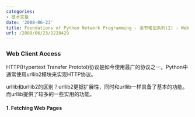 ```yaml
---
categories:
- 技术文章
date: '2008-06-23'
title: Foundations of Python Network Programming - 读书笔记系列(2) - Web Services
url: /2008/06/23/1228429
---
```



### Web Client Access

HTTP(Hypertext Transfer Prototol)协议是如今使用最广的协议之一。Python中通常使用urllib2模块来实现HTTP协议。

urllib和urllib2的区别？urllib2更据扩展性，同时和urllib一样具备了基本的功能。而urllib提供了较多的一些实用的功能。

#### 1. Fetching Web Pages

<div class="cnblogs_code"><!--

Code highlighting produced by Actipro CodeHighlighter (freeware)

http://www.CodeHighlighter.com/

-->![](http://www.cnblogs.com/Images/OutliningIndicators/None.gif)<span style="color: #0000ff;">import</span><span style="color: #000000;">&nbsp;sys,&nbsp;urllib2

![](http://www.cnblogs.com/Images/OutliningIndicators/None.gif)

![](http://www.cnblogs.com/Images/OutliningIndicators/None.gif)req&nbsp;</span><span style="color: #000000;">=</span><span style="color: #000000;">&nbsp;urllib2.Request(sys.argv[</span><span style="color: #000000;">1</span><span style="color: #000000;">])

![](http://www.cnblogs.com/Images/OutliningIndicators/None.gif)fd&nbsp;</span><span style="color: #000000;">=</span><span style="color: #000000;">&nbsp;urllib2.urlopen(req)

![](http://www.cnblogs.com/Images/OutliningIndicators/None.gif)</span><span style="color: #0000ff;">print</span><span style="color: #000000;">&nbsp;</span><span style="color: #800000;">"</span><span style="color: #800000;">Retrieved</span><span style="color: #800000;">"</span><span style="color: #000000;">,&nbsp;fd.geturl()

![](http://www.cnblogs.com/Images/OutliningIndicators/None.gif)info&nbsp;</span><span style="color: #000000;">=</span><span style="color: #000000;">&nbsp;fd.info()

![](http://www.cnblogs.com/Images/OutliningIndicators/None.gif)</span><span style="color: #0000ff;">for</span><span style="color: #000000;">&nbsp;key,&nbsp;value&nbsp;</span><span style="color: #0000ff;">in</span><span style="color: #000000;">&nbsp;info.items():

![](http://www.cnblogs.com/Images/OutliningIndicators/None.gif)&nbsp;&nbsp;&nbsp;&nbsp;</span><span style="color: #0000ff;">print</span><span style="color: #000000;">&nbsp;</span><span style="color: #800000;">"</span><span style="color: #800000;">%s&nbsp;=&nbsp;%s</span><span style="color: #800000;">"</span><span style="color: #000000;">&nbsp;</span><span style="color: #000000;">%</span><span style="color: #000000;">&nbsp;(key,&nbsp;value)</span></div>

urllib2.urlopen()返回的是一个File-like对象，因此可以调用read()方法，比如：

<div class="cnblogs_code"><!--

Code highlighting produced by Actipro CodeHighlighter (freeware)

http://www.CodeHighlighter.com/

-->![](http://www.cnblogs.com/Images/OutliningIndicators/None.gif)<span style="color: #0000ff;">import</span><span style="color: #000000;">&nbsp;sys,&nbsp;urllib2

![](http://www.cnblogs.com/Images/OutliningIndicators/None.gif)

![](http://www.cnblogs.com/Images/OutliningIndicators/None.gif)req&nbsp;</span><span style="color: #000000;">=</span><span style="color: #000000;">&nbsp;urllib2.Request(sys.argv[</span><span style="color: #000000;">1</span><span style="color: #000000;">])

![](http://www.cnblogs.com/Images/OutliningIndicators/None.gif)fd&nbsp;</span><span style="color: #000000;">=</span><span style="color: #000000;">&nbsp;urllib2.urlopen(req)

![](http://www.cnblogs.com/Images/OutliningIndicators/None.gif)</span><span style="color: #0000ff;">while</span><span style="color: #000000;">&nbsp;</span><span style="color: #000000;">1</span><span style="color: #000000;">:

![](http://www.cnblogs.com/Images/OutliningIndicators/None.gif)&nbsp;&nbsp;&nbsp;&nbsp;data&nbsp;</span><span style="color: #000000;">=</span><span style="color: #000000;">&nbsp;fd.read(</span><span style="color: #000000;">1024</span><span style="color: #000000;">)

![](http://www.cnblogs.com/Images/OutliningIndicators/None.gif)&nbsp;&nbsp;&nbsp;&nbsp;</span><span style="color: #0000ff;">if</span><span style="color: #000000;">&nbsp;</span><span style="color: #0000ff;">not</span><span style="color: #000000;">&nbsp;len(data):

![](http://www.cnblogs.com/Images/OutliningIndicators/None.gif)&nbsp;&nbsp;&nbsp;&nbsp;&nbsp;&nbsp;&nbsp;&nbsp;</span><span style="color: #0000ff;">break</span><span style="color: #000000;">

![](http://www.cnblogs.com/Images/OutliningIndicators/None.gif)&nbsp;&nbsp;&nbsp;&nbsp;sys.stdout.write(data)</span></div>

#### 
2. Authenticating

通常，某些网页需要HTTP安全性验证才能访问(SSL)，比如需要提供用户名和密码的信息。如果我们没有提供不要的信息去访问一个需要安全性验证的网页，将会返回一个HTTP401(Authorization Required)，urllib2模块能够处理这种情况，看下面的例子：

<div class="cnblogs_code"><!--

Code highlighting produced by Actipro CodeHighlighter (freeware)

http://www.CodeHighlighter.com/

-->![](http://www.cnblogs.com/Images/OutliningIndicators/None.gif)<span style="color: #0000ff;">import</span><span style="color: #000000;">&nbsp;sys,&nbsp;urllib2,&nbsp;getpass

![](http://www.cnblogs.com/Images/OutliningIndicators/None.gif)

![](http://www.cnblogs.com/Images/OutliningIndicators/None.gif)</span><span style="color: #0000ff;">class</span><span style="color: #000000;">&nbsp;TerminalPassword(urllib2.HTTPPasswordMgr):

![](http://www.cnblogs.com/Images/OutliningIndicators/None.gif)&nbsp;&nbsp;&nbsp;&nbsp;</span><span style="color: #0000ff;">def</span><span style="color: #000000;">&nbsp;find_user_password(self,&nbsp;realm,&nbsp;authuri):

![](http://www.cnblogs.com/Images/OutliningIndicators/None.gif)&nbsp;&nbsp;&nbsp;&nbsp;&nbsp;&nbsp;&nbsp;&nbsp;retval&nbsp;</span><span style="color: #000000;">=</span><span style="color: #000000;">&nbsp;urllib2.HTTPPasswordMgr.find_user_password(self,&nbsp;realm,

![](http://www.cnblogs.com/Images/OutliningIndicators/None.gif)&nbsp;&nbsp;&nbsp;&nbsp;&nbsp;&nbsp;&nbsp;&nbsp;&nbsp;&nbsp;&nbsp;&nbsp;&nbsp;&nbsp;&nbsp;&nbsp;&nbsp;&nbsp;&nbsp;&nbsp;&nbsp;&nbsp;&nbsp;&nbsp;&nbsp;&nbsp;&nbsp;&nbsp;&nbsp;&nbsp;&nbsp;&nbsp;&nbsp;&nbsp;&nbsp;&nbsp;&nbsp;&nbsp;&nbsp;&nbsp;&nbsp;&nbsp;&nbsp;&nbsp;&nbsp;&nbsp;&nbsp;&nbsp;&nbsp;&nbsp;&nbsp;&nbsp;&nbsp;&nbsp;&nbsp;&nbsp;&nbsp;&nbsp;&nbsp;&nbsp;authuri)

![](http://www.cnblogs.com/Images/OutliningIndicators/None.gif)&nbsp;&nbsp;&nbsp;&nbsp;&nbsp;&nbsp;&nbsp;&nbsp;</span><span style="color: #0000ff;">if</span><span style="color: #000000;">&nbsp;retval[0]&nbsp;</span><span style="color: #000000;">==</span><span style="color: #000000;">&nbsp;None&nbsp;</span><span style="color: #0000ff;">and</span><span style="color: #000000;">&nbsp;retval[</span><span style="color: #000000;">1</span><span style="color: #000000;">]&nbsp;</span><span style="color: #000000;">==</span><span style="color: #000000;">&nbsp;None:

![](http://www.cnblogs.com/Images/OutliningIndicators/None.gif)&nbsp;&nbsp;&nbsp;&nbsp;&nbsp;&nbsp;&nbsp;&nbsp;&nbsp;&nbsp;&nbsp;&nbsp;</span><span style="color: #008000;">#</span><span style="color: #008000;">&nbsp;Did&nbsp;not&nbsp;find&nbsp;it&nbsp;in&nbsp;stored&nbsp;values;&nbsp;prompt&nbsp;user.</span><span style="color: #008000;">

![](http://www.cnblogs.com/Images/OutliningIndicators/None.gif)</span><span style="color: #000000;">&nbsp;&nbsp;&nbsp;&nbsp;&nbsp;&nbsp;&nbsp;&nbsp;&nbsp;&nbsp;&nbsp;&nbsp;sys.stdout.write(</span><span style="color: #800000;">"</span><span style="color: #800000;">Login&nbsp;required&nbsp;for&nbsp;%s&nbsp;at&nbsp;%s\n</span><span style="color: #800000;">"</span><span style="color: #000000;">&nbsp;</span><span style="color: #000000;">%</span><span style="color: #000000;">&nbsp;\

![](http://www.cnblogs.com/Images/OutliningIndicators/None.gif)&nbsp;&nbsp;&nbsp;&nbsp;&nbsp;&nbsp;&nbsp;&nbsp;&nbsp;&nbsp;&nbsp;&nbsp;&nbsp;&nbsp;&nbsp;&nbsp;&nbsp;&nbsp;&nbsp;&nbsp;&nbsp;&nbsp;&nbsp;&nbsp;&nbsp;&nbsp;&nbsp;&nbsp;&nbsp;(realm,&nbsp;authuri))

![](http://www.cnblogs.com/Images/OutliningIndicators/None.gif)&nbsp;&nbsp;&nbsp;&nbsp;&nbsp;&nbsp;&nbsp;&nbsp;&nbsp;&nbsp;&nbsp;&nbsp;sys.stdout.write(</span><span style="color: #800000;">"</span><span style="color: #800000;">Username:&nbsp;</span><span style="color: #800000;">"</span><span style="color: #000000;">)

![](http://www.cnblogs.com/Images/OutliningIndicators/None.gif)&nbsp;&nbsp;&nbsp;&nbsp;&nbsp;&nbsp;&nbsp;&nbsp;&nbsp;&nbsp;&nbsp;&nbsp;username&nbsp;</span><span style="color: #000000;">=</span><span style="color: #000000;">&nbsp;sys.stdin.readline().rstrip()

![](http://www.cnblogs.com/Images/OutliningIndicators/None.gif)&nbsp;&nbsp;&nbsp;&nbsp;&nbsp;&nbsp;&nbsp;&nbsp;&nbsp;&nbsp;&nbsp;&nbsp;password&nbsp;</span><span style="color: #000000;">=</span><span style="color: #000000;">&nbsp;getpass.getpass().rstrip()

![](http://www.cnblogs.com/Images/OutliningIndicators/None.gif)&nbsp;&nbsp;&nbsp;&nbsp;&nbsp;&nbsp;&nbsp;&nbsp;&nbsp;&nbsp;&nbsp;&nbsp;</span><span style="color: #0000ff;">return</span><span style="color: #000000;">&nbsp;(username,&nbsp;password)

![](http://www.cnblogs.com/Images/OutliningIndicators/None.gif)&nbsp;&nbsp;&nbsp;&nbsp;&nbsp;&nbsp;&nbsp;&nbsp;</span><span style="color: #0000ff;">else</span><span style="color: #000000;">:

![](http://www.cnblogs.com/Images/OutliningIndicators/None.gif)&nbsp;&nbsp;&nbsp;&nbsp;&nbsp;&nbsp;&nbsp;&nbsp;&nbsp;&nbsp;&nbsp;&nbsp;</span><span style="color: #0000ff;">return</span><span style="color: #000000;">&nbsp;retval

![](http://www.cnblogs.com/Images/OutliningIndicators/None.gif)

![](http://www.cnblogs.com/Images/OutliningIndicators/None.gif)req&nbsp;</span><span style="color: #000000;">=</span><span style="color: #000000;">&nbsp;urllib2.Request(sys.argv[</span><span style="color: #000000;">1</span><span style="color: #000000;">])

![](http://www.cnblogs.com/Images/OutliningIndicators/None.gif)opener&nbsp;</span><span style="color: #000000;">=</span><span style="color: #000000;">&nbsp;urllib2.build_opener(urllib2.HTTPBasicAuthHandler(TerminalPassword()))

![](http://www.cnblogs.com/Images/OutliningIndicators/None.gif)fd&nbsp;</span><span style="color: #000000;">=</span><span style="color: #000000;">&nbsp;opener.open(req)

![](http://www.cnblogs.com/Images/OutliningIndicators/None.gif)</span><span style="color: #0000ff;">print</span><span style="color: #000000;">&nbsp;</span><span style="color: #800000;">"</span><span style="color: #800000;">Retrieved</span><span style="color: #800000;">"</span><span style="color: #000000;">,&nbsp;fd.geturl()

![](http://www.cnblogs.com/Images/OutliningIndicators/None.gif)info&nbsp;</span><span style="color: #000000;">=</span><span style="color: #000000;">&nbsp;fd.info()

![](http://www.cnblogs.com/Images/OutliningIndicators/None.gif)</span><span style="color: #0000ff;">for</span><span style="color: #000000;">&nbsp;key,&nbsp;value&nbsp;</span><span style="color: #0000ff;">in</span><span style="color: #000000;">&nbsp;info.items():

![](http://www.cnblogs.com/Images/OutliningIndicators/None.gif)&nbsp;&nbsp;&nbsp;&nbsp;</span><span style="color: #0000ff;">print</span><span style="color: #000000;">&nbsp;</span><span style="color: #800000;">"</span><span style="color: #800000;">%s&nbsp;=&nbsp;%s</span><span style="color: #800000;">"</span><span style="color: #000000;">&nbsp;</span><span style="color: #000000;">%</span><span style="color: #000000;">&nbsp;(key,&nbsp;value)</span></div>

仔细分析一下上面的代码，第一步还是一样调用了Request()方法，第二步使用了urlib2.build_opener()方法创建一个opener，里面的参数是类似委托类型，当网页需要安全性验证时，HTTPBasicAuthHandler将会自动调用委托的方法TerminalPassword，而这个TerminalPassword是一个继承自urllib2.HTTPPasswordMgr的类，用于在需要用户名和密码时提供相应的信息。其实，在我们的第一个例子中（不需要安全性验证的例子），build_opener()在urlopen()的内部自动被调用了，传的参数为空，因为网页不需要安全性验证。

#### 
3. Submitting Form Data -- Get

提交表单数据其实有很多种，本书提到了是两种：Get和Post，其实还有比如：Put方式（不知道Python里有没有提供）。先来看Get方式，Get方式是直接把要提交的数据放在URL里的，每个参数之间用&amp;号隔开。看下面的代码：

<div class="cnblogs_code"><!--

Code highlighting produced by Actipro CodeHighlighter (freeware)

http://www.CodeHighlighter.com/

-->![](http://www.cnblogs.com/Images/OutliningIndicators/None.gif)<span style="color: #0000ff;">import</span><span style="color: #000000;">&nbsp;sys,&nbsp;urllib2,&nbsp;urllib

![](http://www.cnblogs.com/Images/OutliningIndicators/None.gif)

![](http://www.cnblogs.com/Images/OutliningIndicators/None.gif)</span><span style="color: #0000ff;">def</span><span style="color: #000000;">&nbsp;addGETdata(url,&nbsp;data):

![](http://www.cnblogs.com/Images/OutliningIndicators/None.gif)&nbsp;&nbsp;&nbsp;&nbsp;</span><span style="color: #800000;">"""</span><span style="color: #800000;">Adds&nbsp;data&nbsp;to&nbsp;url.&nbsp;&nbsp;Data&nbsp;should&nbsp;be&nbsp;a&nbsp;list&nbsp;or&nbsp;tuple&nbsp;consisting&nbsp;of&nbsp;2-item

![](http://www.cnblogs.com/Images/OutliningIndicators/None.gif)&nbsp;&nbsp;&nbsp;&nbsp;lists&nbsp;or&nbsp;tuples&nbsp;of&nbsp;the&nbsp;form:&nbsp;(key,&nbsp;value).

![](http://www.cnblogs.com/Images/OutliningIndicators/None.gif)

![](http://www.cnblogs.com/Images/OutliningIndicators/None.gif)&nbsp;&nbsp;&nbsp;&nbsp;Items&nbsp;that&nbsp;have&nbsp;no&nbsp;key&nbsp;should&nbsp;have&nbsp;key&nbsp;set&nbsp;to&nbsp;None.

![](http://www.cnblogs.com/Images/OutliningIndicators/None.gif)

![](http://www.cnblogs.com/Images/OutliningIndicators/None.gif)&nbsp;&nbsp;&nbsp;&nbsp;A&nbsp;given&nbsp;key&nbsp;may&nbsp;occur&nbsp;more&nbsp;than&nbsp;once.

![](http://www.cnblogs.com/Images/OutliningIndicators/None.gif)&nbsp;&nbsp;&nbsp;&nbsp;</span><span style="color: #800000;">"""</span><span style="color: #000000;">

![](http://www.cnblogs.com/Images/OutliningIndicators/None.gif)&nbsp;&nbsp;&nbsp;&nbsp;</span><span style="color: #0000ff;">return</span><span style="color: #000000;">&nbsp;url&nbsp;</span><span style="color: #000000;">+</span><span style="color: #000000;">&nbsp;</span><span style="color: #800000;">'</span><span style="color: #800000;">?</span><span style="color: #800000;">'</span><span style="color: #000000;">&nbsp;</span><span style="color: #000000;">+</span><span style="color: #000000;">&nbsp;urllib.urlencode(data)

![](http://www.cnblogs.com/Images/OutliningIndicators/None.gif)

![](http://www.cnblogs.com/Images/OutliningIndicators/None.gif)zipcode&nbsp;</span><span style="color: #000000;">=</span><span style="color: #000000;">&nbsp;sys.argv[</span><span style="color: #000000;">1</span><span style="color: #000000;">]

![](http://www.cnblogs.com/Images/OutliningIndicators/None.gif)url&nbsp;</span><span style="color: #000000;">=</span><span style="color: #000000;">&nbsp;addGETdata(</span><span style="color: #800000;">'</span><span style="color: #800000;">http://www.wunderground.com/cgi-bin/findweather/getForecast</span><span style="color: #800000;">'</span><span style="color: #000000;">,

![](http://www.cnblogs.com/Images/OutliningIndicators/None.gif)&nbsp;&nbsp;&nbsp;&nbsp;&nbsp;&nbsp;&nbsp;&nbsp;&nbsp;&nbsp;&nbsp;&nbsp;&nbsp;&nbsp;&nbsp;&nbsp;&nbsp;[(</span><span style="color: #800000;">'</span><span style="color: #800000;">query</span><span style="color: #800000;">'</span><span style="color: #000000;">,&nbsp;zipcode)])

![](http://www.cnblogs.com/Images/OutliningIndicators/None.gif)</span><span style="color: #0000ff;">print</span><span style="color: #000000;">&nbsp;</span><span style="color: #800000;">"</span><span style="color: #800000;">Using&nbsp;URL</span><span style="color: #800000;">"</span><span style="color: #000000;">,&nbsp;url

![](http://www.cnblogs.com/Images/OutliningIndicators/None.gif)req&nbsp;</span><span style="color: #000000;">=</span><span style="color: #000000;">&nbsp;urllib2.Request(url)

![](http://www.cnblogs.com/Images/OutliningIndicators/None.gif)fd&nbsp;</span><span style="color: #000000;">=</span><span style="color: #000000;">&nbsp;urllib2.urlopen(req)

![](http://www.cnblogs.com/Images/OutliningIndicators/None.gif)</span><span style="color: #0000ff;">while</span><span style="color: #000000;">&nbsp;</span><span style="color: #000000;">1</span><span style="color: #000000;">:

![](http://www.cnblogs.com/Images/OutliningIndicators/None.gif)&nbsp;&nbsp;&nbsp;&nbsp;data&nbsp;</span><span style="color: #000000;">=</span><span style="color: #000000;">&nbsp;fd.read(</span><span style="color: #000000;">1024</span><span style="color: #000000;">)

![](http://www.cnblogs.com/Images/OutliningIndicators/None.gif)&nbsp;&nbsp;&nbsp;&nbsp;</span><span style="color: #0000ff;">if</span><span style="color: #000000;">&nbsp;</span><span style="color: #0000ff;">not</span><span style="color: #000000;">&nbsp;len(data):

![](http://www.cnblogs.com/Images/OutliningIndicators/None.gif)&nbsp;&nbsp;&nbsp;&nbsp;&nbsp;&nbsp;&nbsp;&nbsp;</span><span style="color: #0000ff;">break</span><span style="color: #000000;">

![](http://www.cnblogs.com/Images/OutliningIndicators/None.gif)&nbsp;&nbsp;&nbsp;&nbsp;sys.stdout.write(data)</span></div>

#### 
4. Submitting From Data -- Post

Post方式是把要提交的数据单独放在一个地方而不是简单的放在URL中，主要用于发送一些比较大的数据。使用起来其实也很简单，如下：

<div class="cnblogs_code"><!--

Code highlighting produced by Actipro CodeHighlighter (freeware)

http://www.CodeHighlighter.com/

-->![](http://www.cnblogs.com/Images/OutliningIndicators/None.gif)<span style="color: #0000ff;">import</span><span style="color: #000000;">&nbsp;sys,&nbsp;urllib2,&nbsp;urllib

![](http://www.cnblogs.com/Images/OutliningIndicators/None.gif)

![](http://www.cnblogs.com/Images/OutliningIndicators/None.gif)zipcode&nbsp;</span><span style="color: #000000;">=</span><span style="color: #000000;">&nbsp;sys.argv[</span><span style="color: #000000;">1</span><span style="color: #000000;">]

![](http://www.cnblogs.com/Images/OutliningIndicators/None.gif)url&nbsp;</span><span style="color: #000000;">=</span><span style="color: #000000;">&nbsp;</span><span style="color: #800000;">'</span><span style="color: #800000;">http://www.wunderground.com/cgi-bin/findweather/getForecast</span><span style="color: #800000;">'</span><span style="color: #000000;">

![](http://www.cnblogs.com/Images/OutliningIndicators/None.gif)data&nbsp;</span><span style="color: #000000;">=</span><span style="color: #000000;">&nbsp;urllib.urlencode([(</span><span style="color: #800000;">'</span><span style="color: #800000;">query</span><span style="color: #800000;">'</span><span style="color: #000000;">,&nbsp;zipcode)])

![](http://www.cnblogs.com/Images/OutliningIndicators/None.gif)req&nbsp;</span><span style="color: #000000;">=</span><span style="color: #000000;">&nbsp;urllib2.Request(url)

![](http://www.cnblogs.com/Images/OutliningIndicators/None.gif)fd&nbsp;</span><span style="color: #000000;">=</span><span style="color: #000000;">&nbsp;urllib2.urlopen(req,&nbsp;data)

![](http://www.cnblogs.com/Images/OutliningIndicators/None.gif)</span><span style="color: #0000ff;">while</span><span style="color: #000000;">&nbsp;</span><span style="color: #000000;">1</span><span style="color: #000000;">:

![](http://www.cnblogs.com/Images/OutliningIndicators/None.gif)&nbsp;&nbsp;&nbsp;&nbsp;data&nbsp;</span><span style="color: #000000;">=</span><span style="color: #000000;">&nbsp;fd.read(</span><span style="color: #000000;">1024</span><span style="color: #000000;">)

![](http://www.cnblogs.com/Images/OutliningIndicators/None.gif)&nbsp;&nbsp;&nbsp;&nbsp;</span><span style="color: #0000ff;">if</span><span style="color: #000000;">&nbsp;</span><span style="color: #0000ff;">not</span><span style="color: #000000;">&nbsp;len(data):

![](http://www.cnblogs.com/Images/OutliningIndicators/None.gif)&nbsp;&nbsp;&nbsp;&nbsp;&nbsp;&nbsp;&nbsp;&nbsp;</span><span style="color: #0000ff;">break</span><span style="color: #000000;">

![](http://www.cnblogs.com/Images/OutliningIndicators/None.gif)&nbsp;&nbsp;&nbsp;&nbsp;sys.stdout.write(data)</span></div>
注意到，Get和Post方式都需要把要传输的数据encode，都是调用了urllib.urlencode()方法，其实这个方法只是将你要传输的数据的Key和Value用一些符号连接起来，比如连接成下面的样子：

<div class="cnblogs_code"><!--

Code highlighting produced by Actipro CodeHighlighter (freeware)

http://www.CodeHighlighter.com/

-->![](http://www.cnblogs.com/Images/OutliningIndicators/None.gif)<span style="color: #000000;">username</span><span style="color: #000000;">=</span><span style="color: #000000;">abc</span><span style="color: #000000;">&amp;</span><span style="color: #000000;">search</span><span style="color: #000000;">=</span><span style="color: #000000;">whoareyou</span></div>
Get和Post使用起来的不同之处在于urllib2.urlopen()上，Post使用了两个参数。

#### 
5. Catching Connection Errors

连接一个地址时，假如主机不存在，域名错误等等，会返回一些错误的信息，比如：404(File Not Found)。而urllib2.URLError可以捕捉连接时的任何异常。然后，HTTP的一些异常信息通常伴随着一些描述性的文档，当我们只是要捕捉这样的异常，同时获取异常的内部信息时，可以使用urllib2.HTTPError来捕获，urllib2.HTTPError是urllib2.URLError的子类，它是一个file-like对象，因此可以直接用read()方法读取内部信息。下面的例子：

<div class="cnblogs_code"><!--

Code highlighting produced by Actipro CodeHighlighter (freeware)

http://www.CodeHighlighter.com/

-->![](http://www.cnblogs.com/Images/OutliningIndicators/None.gif)<span style="color: #0000ff;">import</span><span style="color: #000000;">&nbsp;sys,&nbsp;urllib2

![](http://www.cnblogs.com/Images/OutliningIndicators/None.gif)

![](http://www.cnblogs.com/Images/OutliningIndicators/None.gif)req&nbsp;</span><span style="color: #000000;">=</span><span style="color: #000000;">&nbsp;urllib2.Request(sys.argv[</span><span style="color: #000000;">1</span><span style="color: #000000;">])

![](http://www.cnblogs.com/Images/OutliningIndicators/None.gif)

![](http://www.cnblogs.com/Images/OutliningIndicators/None.gif)</span><span style="color: #0000ff;">try</span><span style="color: #000000;">:

![](http://www.cnblogs.com/Images/OutliningIndicators/None.gif)&nbsp;&nbsp;&nbsp;&nbsp;fd&nbsp;</span><span style="color: #000000;">=</span><span style="color: #000000;">&nbsp;urllib2.urlopen(req)

![](http://www.cnblogs.com/Images/OutliningIndicators/None.gif)</span><span style="color: #0000ff;">except</span><span style="color: #000000;">&nbsp;urllib2.HTTPError,&nbsp;e:

![](http://www.cnblogs.com/Images/OutliningIndicators/None.gif)&nbsp;&nbsp;&nbsp;&nbsp;</span><span style="color: #0000ff;">print</span><span style="color: #000000;">&nbsp;</span><span style="color: #800000;">"</span><span style="color: #800000;">Error&nbsp;retrieving&nbsp;data:</span><span style="color: #800000;">"</span><span style="color: #000000;">,&nbsp;e

![](http://www.cnblogs.com/Images/OutliningIndicators/None.gif)&nbsp;&nbsp;&nbsp;&nbsp;</span><span style="color: #0000ff;">print</span><span style="color: #000000;">&nbsp;</span><span style="color: #800000;">"</span><span style="color: #800000;">Server&nbsp;errror&nbsp;document&nbsp;follows:\n</span><span style="color: #800000;">"</span><span style="color: #000000;">

![](http://www.cnblogs.com/Images/OutliningIndicators/None.gif)&nbsp;&nbsp;&nbsp;&nbsp;</span><span style="color: #0000ff;">print</span><span style="color: #000000;">&nbsp;e.read()

![](http://www.cnblogs.com/Images/OutliningIndicators/None.gif)&nbsp;&nbsp;&nbsp;&nbsp;sys.exit(</span><span style="color: #000000;">1</span><span style="color: #000000;">)

![](http://www.cnblogs.com/Images/OutliningIndicators/None.gif)</span><span style="color: #0000ff;">except</span><span style="color: #000000;">&nbsp;urllib2.URLError,&nbsp;e:

![](http://www.cnblogs.com/Images/OutliningIndicators/None.gif)&nbsp;&nbsp;&nbsp;&nbsp;</span><span style="color: #0000ff;">print</span><span style="color: #000000;">&nbsp;</span><span style="color: #800000;">"</span><span style="color: #800000;">Error&nbsp;retrieving&nbsp;data:</span><span style="color: #800000;">"</span><span style="color: #000000;">,&nbsp;e

![](http://www.cnblogs.com/Images/OutliningIndicators/None.gif)&nbsp;&nbsp;&nbsp;&nbsp;sys.exit(</span><span style="color: #000000;">2</span><span style="color: #000000;">)

![](http://www.cnblogs.com/Images/OutliningIndicators/None.gif)

![](http://www.cnblogs.com/Images/OutliningIndicators/None.gif)</span><span style="color: #0000ff;">print</span><span style="color: #000000;">&nbsp;</span><span style="color: #800000;">"</span><span style="color: #800000;">Retrieved</span><span style="color: #800000;">"</span><span style="color: #000000;">,&nbsp;fd.geturl()

![](http://www.cnblogs.com/Images/OutliningIndicators/None.gif)info&nbsp;</span><span style="color: #000000;">=</span><span style="color: #000000;">&nbsp;fd.info()

![](http://www.cnblogs.com/Images/OutliningIndicators/None.gif)</span><span style="color: #0000ff;">for</span><span style="color: #000000;">&nbsp;key,&nbsp;value&nbsp;</span><span style="color: #0000ff;">in</span><span style="color: #000000;">&nbsp;info.items():

![](http://www.cnblogs.com/Images/OutliningIndicators/None.gif)&nbsp;&nbsp;&nbsp;&nbsp;</span><span style="color: #0000ff;">print</span><span style="color: #000000;">&nbsp;</span><span style="color: #800000;">"</span><span style="color: #800000;">%s&nbsp;=&nbsp;%s</span><span style="color: #800000;">"</span><span style="color: #000000;">&nbsp;</span><span style="color: #000000;">%</span><span style="color: #000000;">&nbsp;(key,&nbsp;value)</span></div>
假如出现HTTP Error，你将会输出如下信息：

![](http://www.cnblogs.com/images/cnblogs_com/coderzh/HTTPError.JPG)

#### 6. Cathing Data Errors

前面是捕捉了连接时的异常，同样，在读数据或写数据时，也会发生异常。有两种情况：一是当使用read()时，连接出现异常(communication error)，会抛出socket.error，这时我们捕获这个异常就可以了。二是读取的文件读到一半意外被中断，比如服务器的某个程序崩溃了，这时，连接会被正常的关闭，你接受不到任何异常的信息。这时，你就必须从header里找Content-Length，然后和自己接收的数据大小进行比较。（Content-Length在其他非HTTP协议中通常是没有的）

<div class="cnblogs_code"><!--

Code highlighting produced by Actipro CodeHighlighter (freeware)

http://www.CodeHighlighter.com/

-->![](http://www.cnblogs.com/Images/OutliningIndicators/None.gif)<span style="color: #0000ff;">import</span><span style="color: #000000;">&nbsp;sys,&nbsp;urllib2,&nbsp;socket

![](http://www.cnblogs.com/Images/OutliningIndicators/None.gif)

![](http://www.cnblogs.com/Images/OutliningIndicators/None.gif)req&nbsp;</span><span style="color: #000000;">=</span><span style="color: #000000;">&nbsp;urllib2.Request(sys.argv[</span><span style="color: #000000;">1</span><span style="color: #000000;">])

![](http://www.cnblogs.com/Images/OutliningIndicators/None.gif)

![](http://www.cnblogs.com/Images/OutliningIndicators/None.gif)</span><span style="color: #0000ff;">try</span><span style="color: #000000;">:

![](http://www.cnblogs.com/Images/OutliningIndicators/None.gif)&nbsp;&nbsp;&nbsp;&nbsp;fd&nbsp;</span><span style="color: #000000;">=</span><span style="color: #000000;">&nbsp;urllib2.urlopen(req)

![](http://www.cnblogs.com/Images/OutliningIndicators/None.gif)</span><span style="color: #0000ff;">except</span><span style="color: #000000;">&nbsp;urllib2.HTTPError,&nbsp;e:

![](http://www.cnblogs.com/Images/OutliningIndicators/None.gif)&nbsp;&nbsp;&nbsp;&nbsp;</span><span style="color: #0000ff;">print</span><span style="color: #000000;">&nbsp;</span><span style="color: #800000;">"</span><span style="color: #800000;">Error&nbsp;retrieving&nbsp;data:</span><span style="color: #800000;">"</span><span style="color: #000000;">,&nbsp;e

![](http://www.cnblogs.com/Images/OutliningIndicators/None.gif)&nbsp;&nbsp;&nbsp;&nbsp;</span><span style="color: #0000ff;">print</span><span style="color: #000000;">&nbsp;</span><span style="color: #800000;">"</span><span style="color: #800000;">Server&nbsp;errror&nbsp;document&nbsp;follows:\n</span><span style="color: #800000;">"</span><span style="color: #000000;">

![](http://www.cnblogs.com/Images/OutliningIndicators/None.gif)&nbsp;&nbsp;&nbsp;&nbsp;</span><span style="color: #0000ff;">print</span><span style="color: #000000;">&nbsp;e.read()

![](http://www.cnblogs.com/Images/OutliningIndicators/None.gif)&nbsp;&nbsp;&nbsp;&nbsp;sys.exit(</span><span style="color: #000000;">1</span><span style="color: #000000;">)

![](http://www.cnblogs.com/Images/OutliningIndicators/None.gif)</span><span style="color: #0000ff;">except</span><span style="color: #000000;">&nbsp;urllib2.URLError,&nbsp;e:

![](http://www.cnblogs.com/Images/OutliningIndicators/None.gif)&nbsp;&nbsp;&nbsp;&nbsp;</span><span style="color: #0000ff;">print</span><span style="color: #000000;">&nbsp;</span><span style="color: #800000;">"</span><span style="color: #800000;">Error&nbsp;retrieving&nbsp;data:</span><span style="color: #800000;">"</span><span style="color: #000000;">,&nbsp;e

![](http://www.cnblogs.com/Images/OutliningIndicators/None.gif)&nbsp;&nbsp;&nbsp;&nbsp;sys.exit(</span><span style="color: #000000;">2</span><span style="color: #000000;">)

![](http://www.cnblogs.com/Images/OutliningIndicators/None.gif)

![](http://www.cnblogs.com/Images/OutliningIndicators/None.gif)</span><span style="color: #0000ff;">print</span><span style="color: #000000;">&nbsp;</span><span style="color: #800000;">"</span><span style="color: #800000;">Retrieved</span><span style="color: #800000;">"</span><span style="color: #000000;">,&nbsp;fd.geturl()

![](http://www.cnblogs.com/Images/OutliningIndicators/None.gif)

![](http://www.cnblogs.com/Images/OutliningIndicators/None.gif)bytesread&nbsp;</span><span style="color: #000000;">=</span><span style="color: #000000;">&nbsp;0

![](http://www.cnblogs.com/Images/OutliningIndicators/None.gif)

![](http://www.cnblogs.com/Images/OutliningIndicators/None.gif)</span><span style="color: #0000ff;">while</span><span style="color: #000000;">&nbsp;</span><span style="color: #000000;">1</span><span style="color: #000000;">:

![](http://www.cnblogs.com/Images/OutliningIndicators/None.gif)&nbsp;&nbsp;&nbsp;&nbsp;</span><span style="color: #0000ff;">try</span><span style="color: #000000;">:

![](http://www.cnblogs.com/Images/OutliningIndicators/None.gif)&nbsp;&nbsp;&nbsp;&nbsp;&nbsp;&nbsp;&nbsp;&nbsp;data&nbsp;</span><span style="color: #000000;">=</span><span style="color: #000000;">&nbsp;fd.read(</span><span style="color: #000000;">1024</span><span style="color: #000000;">)

![](http://www.cnblogs.com/Images/OutliningIndicators/None.gif)&nbsp;&nbsp;&nbsp;&nbsp;</span><span style="color: #0000ff;">except</span><span style="color: #000000;">&nbsp;socket.error,&nbsp;e:

![](http://www.cnblogs.com/Images/OutliningIndicators/None.gif)&nbsp;&nbsp;&nbsp;&nbsp;&nbsp;&nbsp;&nbsp;&nbsp;</span><span style="color: #0000ff;">print</span><span style="color: #000000;">&nbsp;</span><span style="color: #800000;">"</span><span style="color: #800000;">Error&nbsp;reading&nbsp;data:</span><span style="color: #800000;">"</span><span style="color: #000000;">,&nbsp;e

![](http://www.cnblogs.com/Images/OutliningIndicators/None.gif)&nbsp;&nbsp;&nbsp;&nbsp;&nbsp;&nbsp;&nbsp;&nbsp;sys.exit(</span><span style="color: #000000;">3</span><span style="color: #000000;">)

![](http://www.cnblogs.com/Images/OutliningIndicators/None.gif)

![](http://www.cnblogs.com/Images/OutliningIndicators/None.gif)&nbsp;&nbsp;&nbsp;&nbsp;</span><span style="color: #0000ff;">if</span><span style="color: #000000;">&nbsp;</span><span style="color: #0000ff;">not</span><span style="color: #000000;">&nbsp;len(data):

![](http://www.cnblogs.com/Images/OutliningIndicators/None.gif)&nbsp;&nbsp;&nbsp;&nbsp;&nbsp;&nbsp;&nbsp;&nbsp;</span><span style="color: #0000ff;">break</span><span style="color: #000000;">

![](http://www.cnblogs.com/Images/OutliningIndicators/None.gif)&nbsp;&nbsp;&nbsp;&nbsp;bytesread&nbsp;</span><span style="color: #000000;">+=</span><span style="color: #000000;">&nbsp;len(data)

![](http://www.cnblogs.com/Images/OutliningIndicators/None.gif)&nbsp;&nbsp;&nbsp;&nbsp;sys.stdout.write(data)

![](http://www.cnblogs.com/Images/OutliningIndicators/None.gif)

![](http://www.cnblogs.com/Images/OutliningIndicators/None.gif)</span><span style="color: #0000ff;">if</span><span style="color: #000000;">&nbsp;fd.info().has_key(</span><span style="color: #800000;">'</span><span style="color: #800000;">Content-Length</span><span style="color: #800000;">'</span><span style="color: #000000;">)&nbsp;</span><span style="color: #0000ff;">and</span><span style="color: #000000;">&nbsp;\

![](http://www.cnblogs.com/Images/OutliningIndicators/None.gif)&nbsp;&nbsp;&nbsp;long(fd.info()[</span><span style="color: #800000;">'</span><span style="color: #800000;">Content-Length</span><span style="color: #800000;">'</span><span style="color: #000000;">])&nbsp;</span><span style="color: #000000;">!=</span><span style="color: #000000;">&nbsp;long(bytesread):

![](http://www.cnblogs.com/Images/OutliningIndicators/None.gif)&nbsp;&nbsp;&nbsp;&nbsp;</span><span style="color: #0000ff;">print</span><span style="color: #000000;">&nbsp;</span><span style="color: #800000;">"</span><span style="color: #800000;">Expected&nbsp;a&nbsp;document&nbsp;of&nbsp;size&nbsp;%d,&nbsp;but&nbsp;read&nbsp;%d&nbsp;bytes</span><span style="color: #800000;">"</span><span style="color: #000000;">&nbsp;</span><span style="color: #000000;">%</span><span style="color: #000000;">&nbsp;\

![](http://www.cnblogs.com/Images/OutliningIndicators/None.gif)&nbsp;&nbsp;&nbsp;&nbsp;&nbsp;&nbsp;&nbsp;&nbsp;&nbsp;&nbsp;(long(fd.info()[</span><span style="color: #800000;">'</span><span style="color: #800000;">Content-Length</span><span style="color: #800000;">'</span><span style="color: #000000;">]),&nbsp;bytesread)

![](http://www.cnblogs.com/Images/OutliningIndicators/None.gif)&nbsp;&nbsp;&nbsp;&nbsp;sys.exit(</span><span style="color: #000000;">4</span><span style="color: #000000;">)</span></div>
注意到上面我们使用的sys.exit()，几个地方使用了不同的参数：1，2，3，4，这些是退出代码，通常当退出代码是0时表示程序是正常退出的，其他的任何的都是不正常退出的。我们在上面使用了其他退出代码是为了能让调用我们脚本的程序更方便的得到我们的脚本退出的信息。

urllib2模块不仅仅支持HTTP协议，同样支持其他非HTTP协议，比如FTP。不同的是，比如FTP协议你不会在有header的信息，因此你当你调用info()函数时会出错的。不过通常情况下，使用urllib2来进行其他非HTTP协议也是非常方便的，基本上不需要再额外做什么，比如最前面第二个例子，我们讲传入的参数设置为FTP地址，同样使用。

<div class="cnblogs_code"><!--

Code highlighting produced by Actipro CodeHighlighter (freeware)

http://www.CodeHighlighter.com/

-->![](http://www.cnblogs.com/Images/OutliningIndicators/None.gif)<span style="color: #0000ff;">import</span><span style="color: #000000;">&nbsp;sys,&nbsp;urllib2

![](http://www.cnblogs.com/Images/OutliningIndicators/None.gif)

![](http://www.cnblogs.com/Images/OutliningIndicators/None.gif)req&nbsp;</span><span style="color: #000000;">=</span><span style="color: #000000;">&nbsp;urllib2.Request(sys.argv[</span><span style="color: #000000;">1</span><span style="color: #000000;">])

![](http://www.cnblogs.com/Images/OutliningIndicators/None.gif)fd&nbsp;</span><span style="color: #000000;">=</span><span style="color: #000000;">&nbsp;urllib2.urlopen(req)

![](http://www.cnblogs.com/Images/OutliningIndicators/None.gif)</span><span style="color: #0000ff;">while</span><span style="color: #000000;">&nbsp;</span><span style="color: #000000;">1</span><span style="color: #000000;">:

![](http://www.cnblogs.com/Images/OutliningIndicators/None.gif)&nbsp;&nbsp;&nbsp;&nbsp;data&nbsp;</span><span style="color: #000000;">=</span><span style="color: #000000;">&nbsp;fd.read(</span><span style="color: #000000;">1024</span><span style="color: #000000;">)

![](http://www.cnblogs.com/Images/OutliningIndicators/None.gif)&nbsp;&nbsp;&nbsp;&nbsp;</span><span style="color: #0000ff;">if</span><span style="color: #000000;">&nbsp;</span><span style="color: #0000ff;">not</span><span style="color: #000000;">&nbsp;len(data):

![](http://www.cnblogs.com/Images/OutliningIndicators/None.gif)&nbsp;&nbsp;&nbsp;&nbsp;&nbsp;&nbsp;&nbsp;&nbsp;</span><span style="color: #0000ff;">break</span><span style="color: #000000;">

![](http://www.cnblogs.com/Images/OutliningIndicators/None.gif)&nbsp;&nbsp;&nbsp;&nbsp;sys.stdout.write(data)</span></div>
运行如下：

![](http://www.cnblogs.com/images/cnblogs_com/coderzh/FTP.JPG)